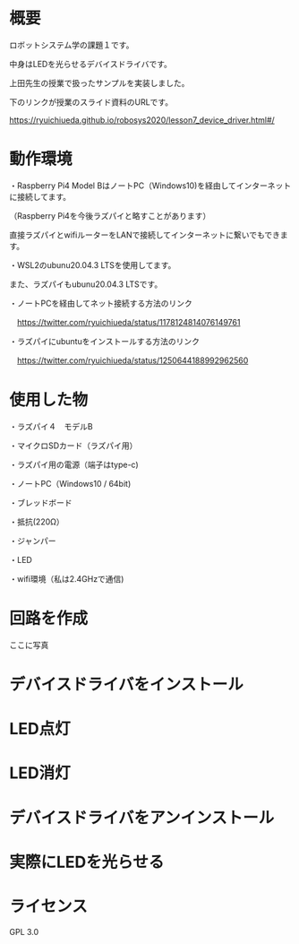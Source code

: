 # 概要
ロボットシステム学の課題１です。　

中身はLEDを光らせるデバイスドライバです。

上田先生の授業で扱ったサンプルを実装しました。

下のリンクが授業のスライド資料のURLです。

https://ryuichiueda.github.io/robosys2020/lesson7_device_driver.html#/


# 動作環境
・Raspberry Pi4 Model BはノートPC（Windows10)を経由してインターネットに接続してます。

（Raspberry Pi4を今後ラズパイと略すことがあります）

直接ラズパイとwifiルーターをLANで接続してインターネットに繋いでもできます。

・WSL2のubunu20.04.3 LTSを使用してます。

また、ラズパイもubunu20.04.3 LTSです。


・ノートPCを経由してネット接続する方法のリンク

　https://twitter.com/ryuichiueda/status/1178124814076149761


・ラズパイにubuntuをインストールする方法のリンク

　https://twitter.com/ryuichiueda/status/1250644188992962560


# 使用した物
・ラズパイ４　モデルB 

・マイクロSDカード（ラズパイ用）

・ラズパイ用の電源（端子はtype-c)

・ノートPC（Windows10 / 64bit)

・ブレッドボード

・抵抗(220Ω）

・ジャンパー

・LED

・wifi環境（私は2.4GHzで通信)


# 回路を作成
ここに写真


# デバイスドライバをインストール


# LED点灯


# LED消灯


# デバイスドライバをアンインストール


# 実際にLEDを光らせる


# ライセンス
GPL 3.0

